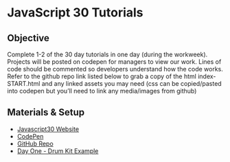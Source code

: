 # JavaScript 30 Tutorials

## Objective

Complete 1-2 of the 30 day tutorials in one day (during the workweek). Projects will be posted on codepen for managers to view our work. Lines of code should be commented so developers understand how the code works. Refer to the github repo link listed below to grab a copy of the html index-START.html and any linked assets you may need (css can be copied/pasted into codepen but you’ll need to link any media/images from github)  

## Materials & Setup
* [Javascript30 Website](https://javascript30.com/)
* [CodePen](https://codepen.io)
* [GitHub Repo](https://github.com/CourtneyJordan/JavaScript30-master/tree/master/JavaScript30-master/JavaScript30-master)
* [Day One - Drum Kit Example](https://codepen.io/CourtneyJordan/pen/byQbdV)
